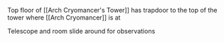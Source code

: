Top floor of [[Arch Cryomancer's Tower]] has trapdoor to the top of the tower where [[Arch Cryomancer]] is at

Telescope and room slide around for observations